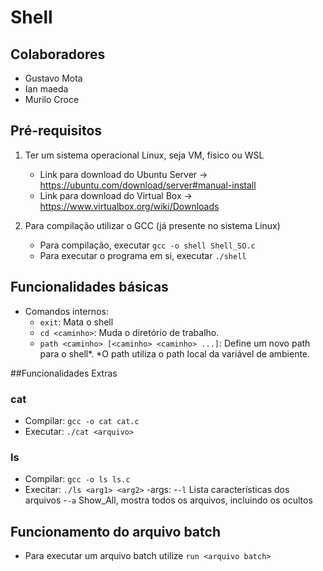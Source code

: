 # Shell


## Colaboradores
 - Gustavo Mota
 - Ian maeda
 - Murilo Croce


## Pré-requisitos
1. Ter um sistema operacional Linux, seja VM, físico ou WSL

   - Link para download do Ubuntu Server -> https://ubuntu.com/download/server#manual-install
   - Link para download do Virtual Box   -> https://www.virtualbox.org/wiki/Downloads

2. Para compilação utilizar o GCC (já presente no sistema Linux)
   - Para compilação, executar `gcc -o shell Shell_SO.c`
   - Para executar o programa em si, executar `./shell`
  
## Funcionalidades básicas
- Comandos internos:
  - `exit`: Mata o shell
  - `cd <caminho>`: Muda o diretório de trabalho.
  - `path <caminho> [<caminho> <caminho> ...]`: Define um novo path para o shell*.
*O path utiliza o path local da variável de ambiente.

##Funcionalidades Extras
  ### cat
   - Compilar: `gcc -o cat cat.c`
   - Executar: `./cat <arquivo>`

  ### ls
   - Compilar: `gcc -o ls ls.c`
   - Execitar: `./ls <arg1> <arg2>`
   -args:
   -`-l` Lista características dos arquivos
   -`-a` Show_All, mostra todos os arquivos, incluindo os ocultos

## Funcionamento do arquivo batch
- Para executar um arquivo batch utilize `run <arquivo batch>`

